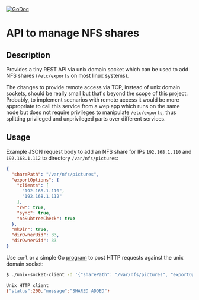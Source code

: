 [![GoDoc](https://godoc.org/github.com/ncraft/nfs-api?status.svg)](http://godoc.org/github.com/ncraft/nfs-api)

# API to manage NFS shares

## Description

Provides a tiny REST API via unix domain socket which can be used to add NFS shares (`/etc/exports` on most linux systems).

The changes to provide remote access via TCP, instead of unix domain sockets, should be really small but that's beyond the scope of this project. Probably, to implement scenarios with remote access it would be more appropriate to call this service from a wep app which runs on the same node but does not require privileges to manipulate `/etc/exports`, thus splitting privileged and unprivileged parts over different services.


## Usage

Example JSON request body to add an NFS share for IPs `192.168.1.110` and `192.168.1.112` to directory `/var/nfs/pictures`:
```json
{
  "sharePath": "/var/nfs/pictures",
  "exportOptions": {
    "clients": [
      "192.168.1.110",
      "192.168.1.112"
    ],
    "rw": true,
    "sync": true,
    "noSubtreeCheck": true
  },
  "mkDir": true,
  "dirOwnerUid": 33,
  "dirOwnerGid": 33
}
```

Use `curl` or a simple Go [program](https://gist.github.com/teknoraver/5ffacb8757330715bcbcc90e6d46ac74) to post HTTP requests against the unix domain socket:
```bash
$ ./unix-socket-client -d '{"sharePath": "/var/nfs/pictures", "exportOptions": {"clients": ["192.168.1.110", "192.168.1.112"], "rw": true, "sync": true, "noSubtreeCheck": true}, "mkDir":true, "dirOwnerUid":33, "dirOwnerGid":33}' /path/to/socket /shares

Unix HTTP client
{"status":200,"message":"SHARED ADDED"}
```
